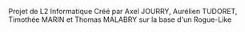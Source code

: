 Projet de L2 Informatique
Créé par Axel JOURRY, Aurélien TUDORET, Timothée MARIN et Thomas MALABRY
sur la base d'un Rogue-Like
